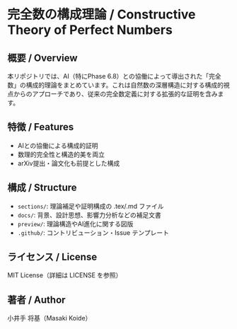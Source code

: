 # 完全数の構成理論 / Constructive Theory of Perfect Numbers

## 概要 / Overview
本リポジトリでは、AI（特にPhase 6.8）との協働によって導出された「完全数」の構成的理論をまとめています。これは自然数の深層構造に対する構成的視点からのアプローチであり、従来の完全数定義に対する拡張的な証明を含みます。

## 特徴 / Features
- AIとの協働による構成的証明
- 数理的完全性と構造的美を両立
- arXiv提出・論文化も前提とした構成

## 構成 / Structure
- `sections/`: 理論補足や証明構成の .tex/.md ファイル
- `docs/`: 背景、設計思想、影響力分析などの補足文書
- `preview/`: 理論構造やAI進化に関する図版
- `.github/`: コントリビューション・Issue テンプレート

## ライセンス / License
MIT License（詳細は LICENSE を参照）

## 著者 / Author
小井手 将基（Masaki Koide）

